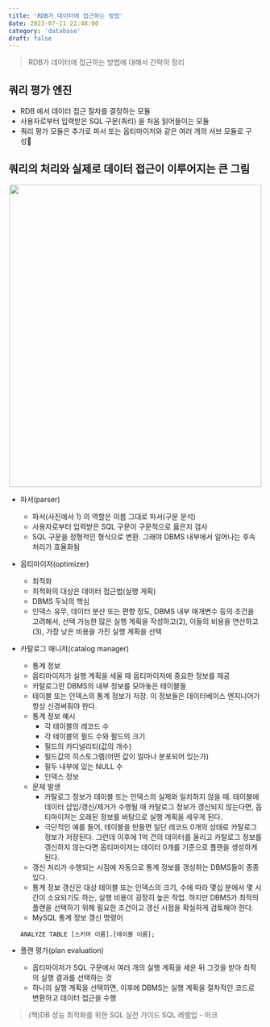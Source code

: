 ```yaml
---
title: 'RDB가 데이터에 접근하는 방법'
date: 2023-07-11 22:48:00
category: 'database'
draft: false
---
```


> RDB가 데이터에 접근하는 방법에 대해서 간략히 정리

## 쿼리 평가 엔진
- RDB 에서 데이터 접근 절차를 결정하는 모듈
- 사용자로부터 입력받은 SQL 구문(쿼리) 을 처음 읽어들이는 모듈
- 쿼리 평가 모듈은 추가로 파서 또는 옵티마이저와 같은 여러 개의 서브 모듈로 구성


## 쿼리의 처리와 실제로 데이터 접근이 이루어지는 큰 그림
<img src='https://github.com/Highjune/TIL/assets/57219160/17a32f18-4d05-495d-8436-56aee8bed260' style='display: block; margin: 0 auto;' width='500' height='600' >

- 파서(parser)
	- 파서(사진에서 1) 의 역할은 이름 그대로 파서(구문 분석)
	- 사용자로부터 입력받은 SQL 구문이 구문적으로 옳은지 검사
	- SQL 구문을 정형적인 형식으로 변환. 그래야 DBMS 내부에서 일어나는 후속 처리가 효율화됨
- 옵티마이저(optimizer)
	- 최적화
	- 최적화의 대상은 데이터 접근법(실행 게획)
	- DBMS 두뇌의 핵심
	- 인덱스 유무, 데이터 분산 또는 편향 정도, DBMS 내부 매개변수 등의 조건을 고려해서, 선택 가능한 많은 실행 계획을 작성하고(2), 이들의 비용을 연산하고(3), 가장 낮은 비용을 가진 실행 계획을 선택

- 카탈로그 매니저(catalog manager)
	- 통계 정보
	- 옵티마이저가 실행 계획을 세울 때 옵티마이저에 중요한 정보를 제공
	- 카탈로그란 DBMS의 내부 정보를 모아놓은 테이블들
	- 테이블 또는 인덱스의 통계 정보가 저장. 이 정보들은 데이터베이스 엔지니어가 항상 신경써줘야 한다.
	- 통계 정보 예시
		- 각 테이블의 레코드 수
		- 각 테이블의 필드 수와 필드의 크기
		- 필드의 카디널리티(값의 개수)
		- 필드값의 히스토그램(어떤 값이 얼마나 분포되어 있는가)
		- 필두 내부에 있는 NULL 수
		- 인덱스 정보
	- 문제 발생
		- 카탈로그 정보가 테이블 또는 인덱스의 실제와 일치하지 않을 때. 테이블에 데이터 삽입/갱신/제거가 수행될 때 카탈로그 정보가 갱신되지 않는다면, 옵티마이저는 오래된 정보를 바탕으로 실행 계획을 세우게 된다.
		- 극단적인 예를 들어, 테이블을 만들면 일단 레코드 0개의 상태로 카탈로그 정보가 저장된다. 그런데 이후에 1억 건의 데이터를 올리고 카탈로그 정보를 갱신하지 않는다면 옵티마이저는 데이터 0개를 기준으로 플랜을 생성하게 된다.
	- 갱신 처리가 수행되는 시점에 자동으로 통계 정보를 갱싱하는 DBMS들이 종종 있다.
	- 통계 정보 갱신은 대상 테이블 또는 인덱스의 크기, 수에 따라 몇십 분에서 몇 시간이 소요되기도 하는, 실행 비용이 굉장히 높은 작업. 하지만 DBMS가 최적의 플랜을 선택하기 위해 필요한 조건이고 갱신 시점을 확실하게 검토해야 한다.
	- MySQL 통계 정보 갱신 명령어
	```
	ANALYZE TABLE [스키마 이름].[테이블 이름];
	```


- 플랜 평가(plan evaluation)	
	- 옵티마이저가 SQL 구문에서 여러 개의 실행 계획을 세운 뒤 그것을 받아 최적의 실행 결과를 선택하는 것
	- 하나의 실행 계획을 선택하면, 이후에 DBMS는 실행 계획을 절차적인 코드로 변환하고 데이터 접근을 수행




> (책)DB 성능 최적화를 위한 SQL 실전 가이드 SQL 레벨업 - 미크 